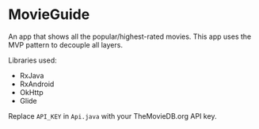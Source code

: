 # MovieGuide
An app that shows all the popular/highest-rated movies. This app uses the MVP pattern to decouple all layers.

Libraries used:
 - RxJava
 - RxAndroid
 - OkHttp
 - Glide

Replace `API_KEY` in `Api.java` with your TheMovieDB.org API key.
